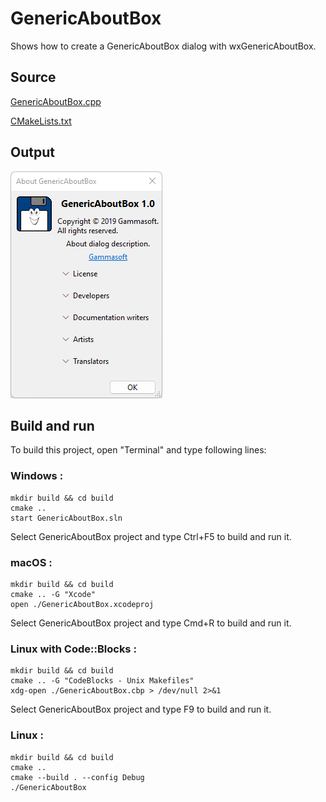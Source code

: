 # GenericAboutBox

Shows how to create a GenericAboutBox dialog with wxGenericAboutBox.

## Source

[GenericAboutBox.cpp](GenericAboutBox.cpp)

[CMakeLists.txt](CMakeLists.txt)

## Output

![output](../../../docs/Pictures/GenericAboutBox.png)

## Build and run

To build this project, open "Terminal" and type following lines:

### Windows :

``` shell
mkdir build && cd build
cmake .. 
start GenericAboutBox.sln
```

Select GenericAboutBox project and type Ctrl+F5 to build and run it.

### macOS :

``` shell
mkdir build && cd build
cmake .. -G "Xcode"
open ./GenericAboutBox.xcodeproj
```

Select GenericAboutBox project and type Cmd+R to build and run it.

### Linux with Code::Blocks :

``` shell
mkdir build && cd build
cmake .. -G "CodeBlocks - Unix Makefiles"
xdg-open ./GenericAboutBox.cbp > /dev/null 2>&1
```

Select GenericAboutBox project and type F9 to build and run it.

### Linux :

``` shell
mkdir build && cd build
cmake .. 
cmake --build . --config Debug
./GenericAboutBox
```

